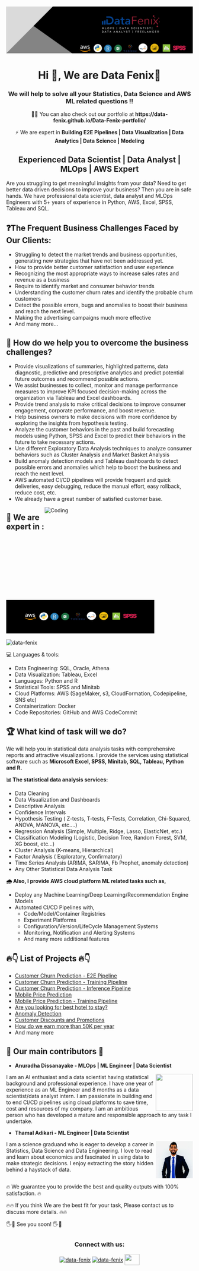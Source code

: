 [![MasterHead](https://github.com/Data-Fenix/Data-Fenix/blob/main/cover.png)](https://Data-Fenix.github.io)
<h1 align="center">Hi 👋, We are Data Fenix👋</h1>
<h3 align="center">We will help to solve all your Statistics, Data Science and AWS ML related questions !!</h3>

<p align="center"> 👨‍💻 You can also check out our portfolio at <b>https://data-fenix.github.io/Data-Fenix-portfolio/</b></p>

<p align="center"> ⚡ We are expert in <b>Building E2E Pipelines | Data Visualization | Data Analytics | Data Science | Modeling </b></p>
<h2></h2>
<h2 align="center">Experienced Data Scientist | Data Analyst | MLOps | AWS Expert</h2>

<p> Are you struggling to get meaningful insights from your data? Need to get better data driven decisions to improve your business? Then you are in safe hands. We have professional data scientist, data analyst and MLOps Engineers with 5+ years of experience in Python, AWS, Excel, SPSS, Tableau and SQL. 

  <h2>❓The Frequent Business Challenges Faced by Our Clients:</h2>
<ul>
  <li>Struggling to detect the market trends and business opportunities, generating new strategies that have not been addressed yet.</li>
  <li>How to provide better customer satisfaction and user experience</li>
  <li>Recognizing the most appropriate ways to increase sales rates and revenue as a business</li>
  <li>Require to identify market and consumer behavior trends</li>
  <li>Understanding the customer churn rates and identify the probable churn customers</li>
  <li>Detect the possible errors, bugs and anomalies to boost their business and reach the next level.</li>
  <li>Making the advertising campaigns much more effective</li>
  <li>And many more…
</ul></p>

<h2>🎯 How do we help you to overcome the business challenges?</h2>
<p>
  <ul>
    <li>Provide visualizations of summaries, highlighted patterns, data diagnostic, predictive and prescriptive analytics and predict potential future outcomes and recommend possible actions.</li>
<li>We assist businesses to collect, monitor and manage performance measures to improve KPI focused decision-making across the organization via Tableau and Excel dashboards.</li>
<li>Provide trend analysis to make critical decisions to improve consumer engagement, corporate performance, and boost revenue.</li>
<li>Help business owners to make decisions with more confidence by exploring the insights from hypothesis testing.</li>
<li>Analyze the customer behaviors in the past and build forecasting models using Python, SPSS and Excel to predict their behaviors in the future to take necessary actions.</li>
<li>Use different Exploratory Data Analysis techniques to analyze consumer behaviors such as Cluster Analysis and Market Basket Analysis</li>
<li>Build anomaly detection models and Tableau dashboards to detect possible errors and anomalies which help to boost the business and reach the next level.</li>
<li>AWS automated CI/CD pipelines will provide frequent and quick deliveries, easy debugging, reduce the manual effort, easy rollback, reduce cost, etc.</li>
<li>We already have a great number of satisfied customer base.</li>
</ul>
</p>

<!--<p align="left"> <img src="https://komarev.com/ghpvc/?username=Data-Fenix&label=Profile%20views&color=129e00&style=plastic" alt="Data-Fenix" /> </p>-->

<img align="right" alt="Coding" width="400" height="250" src="https://cdn.dribbble.com/users/2646423/screenshots/5507196/computer.gif">


<!--<h3 align="left">Languages and Tools:</h3>
<p align="left"> <a href="https://www.cprogramming.com/" target="_blank"> <img src="https://devicons.github.io/devicon/devicon.git/icons/c/c-original.svg" alt="c" width="40" height="40"/> </a> <a href="https://www.w3schools.com/cpp/" target="_blank"> <img src="https://devicons.github.io/devicon/devicon.git/icons/cplusplus/cplusplus-original.svg" alt="cplusplus" width="40" height="40"/> </a> <a href="https://www.w3schools.com/css/" target="_blank"> <img src="https://devicons.github.io/devicon/devicon.git/icons/css3/css3-original-wordmark.svg" alt="css3" width="40" height="40"/> </a> <a href="https://www.figma.com/" target="_blank"> <img src="https://www.vectorlogo.zone/logos/figma/figma-icon.svg" alt="figma" width="40" height="40"/> </a> <a href="https://flutter.dev" target="_blank"> <img src="https://www.vectorlogo.zone/logos/flutterio/flutterio-icon.svg" alt="flutter" width="40" height="40"/> </a> <a href="https://git-scm.com/" target="_blank"> <img src="https://www.vectorlogo.zone/logos/git-scm/git-scm-icon.svg" alt="git" width="40" height="40"/> </a> <a href="https://www.w3.org/html/" target="_blank"> <img src="https://devicons.github.io/devicon/devicon.git/icons/html5/html5-original-wordmark.svg" alt="html5" width="40" height="40"/> </a> <a href="https://www.linux.org/" target="_blank"> <img src="https://devicons.github.io/devicon/devicon.git/icons/linux/linux-original.svg" alt="linux" width="40" height="40"/> </a> <a href="https://www.photoshop.com/en" target="_blank"> <img src="https://devicons.github.io/devicon/devicon.git/icons/photoshop/photoshop-plain.svg" alt="photoshop" width="40" height="40"/> </a> <a href="https://www.python.org" target="_blank"> <img src="https://devicons.github.io/devicon/devicon.git/icons/python/python-original.svg" alt="python" width="40" height="40"/> </a> </p>
-->
<h2> 🎯 We are expert in :</h2> 
<p><img align="center" src="https://github.com/Data-Fenix/Data-Fenix/blob/main/tool%20set.png" alt="toolset" height="90" width = "400"/></p>
<p><img align="center" src="https://github-readme-stats.vercel.app/api/top-langs?username=Data-Fenix&show_icons=true&locale=en&layout=compact" alt="data-fenix" width = "400"/><//></p>

💻 Languages & tools:
- Data Engineering: SQL, Oracle, Athena
- Data Visualization: Tableau, Excel
- Languages: Python and R
- Statistical Tools: SPSS and Minitab
- Cloud Platforms: AWS (SageMaker, s3, CloudFormation, Codepipeline, SNS etc)
- Containerization: Docker
- Code Repositories: GitHub and AWS CodeCommit

<h2>🏆 What kind of task will we do?</h2>
We will help you in statistical data analysis tasks with comprehensive reports and attractive visualizations. I provide the services using statistical software such as <b> Microsoft Excel, SPSS, Minitab, SQL, Tableau, Python and R.</b>

<b> 📊 The statistical data analysis services:</b>
- Data Cleaning
- Data Visualization and Dashboards
- Descriptive Analysis
- Confidence Intervals
- Hypothesis Testing ( Z-tests, T-tests, F-Tests, Correlation, Chi-Squared, ANOVA, MANOVA, etc.…)
- Regression Analysis (Simple, Multiple, Ridge, Lasso, ElasticNet, etc.)
- Classification Modeling (Logistic, Decision Tree, Random Forest, SVM, XG boost, etc…)
- Cluster Analysis (K-means, Hierarchical)
- Factor Analysis ( Exploratory, Confirmatory)
- Time Series Analysis (ARIMA, SARIMA, Fb Prophet, anomaly detection)
- Any Other Statistical Data Analysis Task

<b>🌧 Also, I provide AWS cloud platform ML related tasks such as,</b>
<ul>
  <li> Deploy any Machine Learning/Deep Learning/Recommendation Engine Models</li>
  <li> Automated CI/CD Pipelines with,
    <ul><li>Code/Model/Container Registries</li>
      <li>Experiment Platforms</li>
      <li>Configuration/Version/LifeCycle Management Systems</li>
      <li>Monitoring, Notification and Alerting Systems</li>
      <li>And many more additional features</li></ul>
    </ul>

<!--<p>&nbsp;<img align="center" src="https://github-readme-stats.vercel.app/api?username=Data-Fenix&show_icons=true&locale=en" alt="khushboogoel01" /></p>-->

<h2 align = "left"> 🔥👇 List of Projects 🔥👇</h2>

- <a href = "https://github.com/Data-Fenix/aws-sagemaker-pipeline"> Customer Churn Prediction - E2E Pipeline </a>
- <a href = "https://github.com/Data-Fenix/aws-sagemaker-training-job-customer-churn-prediction"> Customer Churn Prediction - Training Pipeline </a>
- <a href = "https://github.com/Data-Fenix/aws-sagemaker-inference-job-customer-churn-prediction"> Customer Churn Prediction - Inference Pipeline </a>
- <a href = "https://github.com/Data-Fenix/mobile-price-prediction"> Mobile Price Prediction </a>
- <a href = "https://github.com/Data-Fenix/aws-sagemaker-training-job-mobile-price-prediction">  Mobile Price Prediction - Training Pipeline </a>
- <a href = "https://github.com/Data-Fenix/Are-you-looking-for-best-hotel-to-stay"> Are you looking for best hotel to stay? </a>
- <a href = "https://github.com/Data-Fenix/anomaly-detection"> Anomaly Detection </a>
- <a href = "https://github.com/Data-Fenix/Need-to-Provide-Discounts-and-Promotions-to-the-Customers"> Customer Discounts and Promotions </a>
- <a href = "https://github.com/Data-Fenix/how-do-we-earn-more-than-50K-per-year"> How do we earn more than 50K per year</a>
- <a> And many more </a>

<h2> 👨‍ Our main contributors 👨‍ </h2>

- **Anuradha Dissanayake - MLOps | ML Engineer | Data Scientist**
<img align="right" src="https://data-fenix.github.io/Data-Fenix-portfolio/images/anuradha.jpg" height = 100 width = 100>
<p>I am an AI enthusiast and a data scientist having statistical background and professional experience. I have one year of experience as an ML Engineer and 8 months as a data scientist/data analyst intern. I am passionate in building end to end CI/CD pipelines using cloud platforms to save time, cost and resources of my company. I am an ambitious person who has developed a mature and responsible approach to any task I undertake. </p>

- **Thamal Adikari - ML Engineer | Data Scientist**
<img align="right" src="https://github.com/Data-Fenix/Data-Fenix/blob/main/Thamal.jpg" height = 100 width = 100>
<p> I am a science graduand who is eager to develop a career in Statistics, Data Science and Data Engineering. I love to read and learn about economics and fascinated in using data to make strategic decisions. I enjoy extracting the story hidden behind a haystack of data.</p>

<h2></h2>
🔥 We guarantee you to provide the best and quality outputs with 100% satisfaction. 🔥

🔥🔥 If you think We are the best fit for your task, Please contact us to discuss more details. 🔥🔥

🖐🤝 See you soon! 🖐🤝

<h2></h2>
<h3 align="center">Connect with us:</h3>
<p align="center">
<!-- <a href="https://twitter.com/khushboogoel01" target="blank"><img align="center" src="https://cdn.jsdelivr.net/npm/simple-icons@3.0.1/icons/twitter.svg" alt="khushboogoel01" height="100" width="40" /></a> -->
<a href="https://data-fenix.github.io/Data-Fenix-portfolio/" target = "blank"><img align="center" src ="https://www.pngkey.com/png/full/19-199475_website-logo-png-website-clipart-png.png" alt="data-fenix" height="30" width="40" /></a>
<a href="https://www.linkedin.com/in/anuradha-dissanayake-a33738181/" target="blank"><img align="center" src="https://cdn.jsdelivr.net/npm/simple-icons@3.0.1/icons/linkedin.svg" alt="data-fenix" height="30" width="40" /></a>
<a href="https://www.upwork.com/freelancers/~01f67268e746c95ccc?viewMode=1" target="blank"><img align="center" src="https://www.shareicon.net/data/2017/02/24/879424_upwork_512x512.png" height="30" width="40" /></a>
</p>





